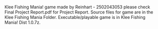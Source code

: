 Klee Fishing Mania!
game made by Reinhart - 2502043053
please check Final Project Report.pdf for Project Report.
Source files for game are in the Klee Fishing Mania Folder.
Executable/playable game is in Klee Fishing Mania! Dist 1.0.7z.
